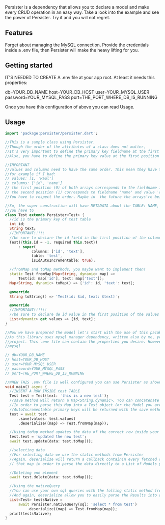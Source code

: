 <!-- 
This README describes the package. If you publish this package to pub.dev,
this README's contents appear on the landing page for your package.

For information about how to write a good package README, see the guide for
[writing package pages](https://dart.dev/guides/libraries/writing-package-pages). 

For general information about developing packages, see the Dart guide for
[creating packages](https://dart.dev/guides/libraries/create-library-packages)
and the Flutter guide for
[developing packages and plugins](https://flutter.dev/developing-packages). 
-->
Persister is a dependency that allows you to declare a model and make every CRUD operation in an easy way. Take a look into the example
and see the power of Persister. Try it and you will not regret.

## Features

Forget about managing the MySQL connection. Provide the credentials inside a .env file, then Persister will make the
heavy lifting for you.

## Getting started

IT'S NEEDED TO CREATE A .env file at your app root. At least it needs this properties:

db=YOUR_DB_NAME
host=YOUR_DB_HOST
user=YOUR_MYSQL_USER
password=YOUR_MYSQL_PASS
port=THE_PORT_WHERE_DB_IS_RUNNING

Once you have this configuration of above you can read Usage.

## Usage 

```dart
import 'package:persister/persister.dart';

//This is a sample class using Persister.
//Though the order of the attributes of a class does not matter,
//It's very important to define the primary key fieldname at the first position of columns array, within super constructor
//Also, you have to define the primary key value at the first position of the values getter array.

//IMPORTANT
//values and columns need to have the same order. This mean they have to be related by position
//for example if I had:
// values: [1, 'Raul']
// columns: ['id', 'name']
// the first position (0) of both arrays corresponds to the fieldname id and the value 1.
// the second position (1) corresponds to fieldname 'name' and value 'raul'.
//You have to respect the order. Maybe in  the future the arrays're being replaced by a Map...

//So, the super construction will have METADATA about the TABLE: NAME, FIELDNAME and if the pk field is AUTOINCREMENTABLE
//you have to
class Test extends Persister<Test> {
  //id is the primary key of test table
  int id;
  String text;
  //IMPORTANT!!!!!
  //be sure to declare the id field in the first position of the columns array
  Test({this.id = -1, required this.text})
      : super(
            columns: ['id', 'text'],
            table: 'test',
            isIdAutoIncrementable: true);

  //fromMap and toMap methods, you maybe want to implement then!
  static Test fromMap(Map<String, dynamic> map) =>
      Test(id: map['id'], text: map['text']);
  Map<String, dynamic> toMap() => {'id': id, 'text': text};

  @override
  String toString() => 'Test(id: $id, text: $text)';

  @override
  //IMPORTANT!!!!!!
  //be sure to declare de id value in the first position of the values array
  List<dynamic> get values => [id, text];
}

//Now we have prepared the model let's start with the use of this pacakge, but first there's one thing you have to do
//As this library uses mysql_manager dependency, written also by me, you need to configure the .env file at the root of your
//project. This .env file can contain the properties you desire. However the following are needed in order to connect to your
//mysql

// db=YOUR_DB_NAME
// host=YOUR_DB_HOST
// user=YOUR_MYSQL_USER
// password=YOUR_MYSQL_PASS
// port=THE_PORT_WHERE_DB_IS_RUNNING

//WHEN THIS .env file is well configured you can use Persister as shown within main function.
void main() async {
  //INSERT A ROW INSIDE test TABLE
  Test test = Test(text: 'this is a new test');
  //save method will return a Map<String,dynamic>. You can concatenate this with deserialize()
  //In order to parse this Map into a Test object (or the Model you are using with Persister)
  //AutoIncrementable primary keys will be returned with the save method.
  test = await test
      .save(values: test.values)
      .deserialize((map) => Test.fromMap(map));

  //Using toMap method updates the data of the correct row inside your db.
  test.text = 'updated the new test';
  await test.update(data: test.toMap());

  //selecting data
  //For selecting data we use the static methods from Persister
  //Again, deserialize will return a callback containin every fetched row as a Map. You can use
  // that map in order to parse the data directly to a List of Models you're using.

  //Deleting one element
  await test.delete(data: test.toMap());

  //Using the nativeQuery
  //You can use your own sql queries with the folling static method from Persister
  //And again, deserialize allow you to easily parse the Results into a model you have defined.
  List<Test> testsNative =
      await Persister.nativeQuery(sql: 'select * from test')
          .deserialize((map) => Test.fromMap(map));
  print(testsNative);
}

```

